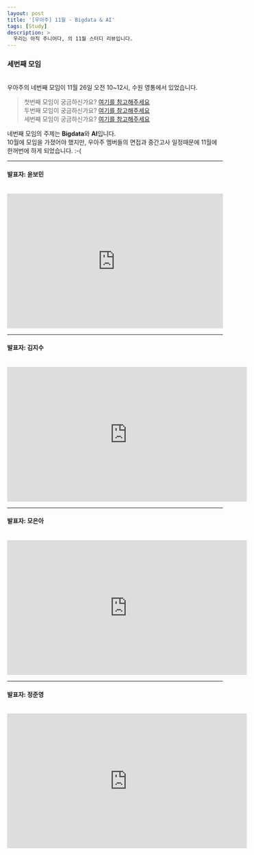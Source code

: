 ```yaml
---
layout: post
title: '[우아주] 11월 - Bigdata & AI'
tags: [Study]
description: >
  우리는 아직 주니어다, 의 11월 스터디 리뷰입니다.  
---
```


### 세번째 모임  

<br/>
우아주의 네번째 모임이 11월 26일 오전 10~12시, 수원 영통에서 있었습니다.  

> 첫번째 모임이 궁금하신가요? [여기를 참고해주세요](https://sauber92.github.io/2017/07/17/wooajoo/)  
> 두번째 모임이 궁금하신가요? [여기를 참고해주세요](https://sauber92.github.io/2017/08/31/wooajoo/)  
> 세번째 모임이 궁금하신가요? [여기를 참고해주세요](https://sauber92.github.io/2017/10/11/wooajoo/)

네번째 모임의 주제는 **Bigdata**와 **AI**입니다.  
10월에 모임을 가졌어야 했지만, 우아주 멤버들의 면접과 중간고사 일정때문에 11월에 한꺼번에 하게 되었습니다. :-(  


***

#### 발표자: 윤보민  
<br/>
<div>
<iframe width="100%" height="315" src="https://www.youtube.com/embed/z6LdIZPdwvY" frameborder="0" gesture="media" allow="encrypted-media" allowfullscreen></iframe>  
</div>  

***

#### 발표자: 김지수  
<br/>
<div>
<iframe width="560" height="315" src="https://www.youtube.com/embed/z5JzftZGXlU" frameborder="0" gesture="media" allow="encrypted-media" allowfullscreen></iframe>  
</div>  

***

#### 발표자: 모은아  
<br/>
<div>
<iframe width="560" height="315" src="https://www.youtube.com/embed/EhfPSlH7MpM" frameborder="0" gesture="media" allow="encrypted-media" allowfullscreen></iframe>  
</div>  

***

#### 발표자: 정준영  
<br/>
<div>
<iframe width="560" height="315" src="https://www.youtube.com/embed/3Vu3S2moRig" frameborder="0" gesture="media" allow="encrypted-media" allowfullscreen></iframe>  
</div> 
